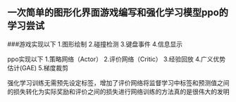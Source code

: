 ## 一次简单的图形化界面游戏编写和强化学习模型ppo的学习尝试

###游戏实现以下
1.图形绘制
2.碰撞检测
3.键盘事件
4.信息显示

ppo实现以下
1.策略网络（Actor）
2.评价网络（Critic）
3.经验回放
4.广义优势估计(GAE)
5.梯度裁剪

强化学习训练无需预先设定标签，增加了评价网络将监督学习中标签和预测值之间的损失转化为实际奖励和评价之间的损失进行网络训练的方法真的是很伟大的发明
